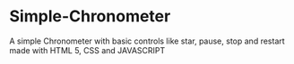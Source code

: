 # Simple-Chronometer
A simple Chronometer with basic controls like star, pause, stop and restart made with HTML 5, CSS and JAVASCRIPT
